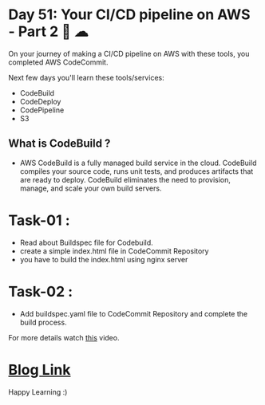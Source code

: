 # Day 51: Your CI/CD pipeline on AWS - Part 2 🚀 ☁

On your journey of making a CI/CD pipeline on AWS with these tools, you completed AWS CodeCommit.

Next few days you'll learn these tools/services:

- CodeBuild
- CodeDeploy
- CodePipeline
- S3

## What is CodeBuild ? 
- AWS CodeBuild is a fully managed build service in the cloud. CodeBuild compiles your source code, runs unit tests, and produces artifacts that are ready to deploy. CodeBuild eliminates the need to provision, manage, and scale your own build servers.

# Task-01 :
- Read about Buildspec file for Codebuild.
- create a simple index.html file in CodeCommit Repository
- you have to build the index.html using nginx server

# Task-02 :
- Add buildspec.yaml file to CodeCommit Repository and complete the build process.

For more details watch [this](https://youtu.be/p5i3cMCQ760) video.

# [Blog Link](https://devxblog.hashnode.dev/cicd-pipeline-on-aws-code-build)

Happy Learning :)
